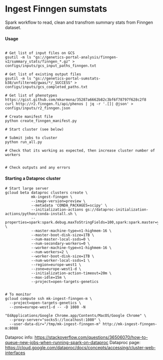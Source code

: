 Ingest Finngen sumstats
============================

Spark workflow to read, clean and transfrom summary stats from Finngen dataset.

#### Usage

```

# Get list of input files on GCS
gsutil -m ls "gs://genetics-portal-analysis/finngen-v2/summary_stats/finngen_*.gz" > configs/inputs/gcs_input_paths_finngen.txt

# Get list of existing output files
gsutil -m ls "gs://genetics-portal-sumstats-b38/unfiltered/gwas/*/_SUCCESS" > configs/inputs/gcs_completed_paths.txt

# Get list of phenotypes https://gist.github.com/mkarmona/35287a6662b82c3bf6f78797f628c2f8
curl http://r2.finngen.fi/api/phenos | jq -r '.[]| @json' > configs/inputs/r2_finngen.json

# Create manifest file
python create_finngen_manifest.py

# Start cluster (see below)

# Submit jobs to cluster
python run_all.py

# Check that its working as expected, then increase cluster number of workers


# Check outputs and any errors
```

#### Starting a Dataproc cluster

```
# Start large server
gcloud beta dataproc clusters create \
            mk-ingest-finngen \
            --image-version=preview \
            --metadata 'CONDA_PACKAGES=scipy' \
            --initialization-actions gs://dataproc-initialization-actions/python/conda-install.sh \
            --properties=spark:spark.debug.maxToStringFields=100,spark:spark.master=yarn \
            --master-machine-type=n1-highmem-16 \
            --master-boot-disk-size=1TB \
            --num-master-local-ssds=0 \
            --num-secondary-workers=0 \
            --worker-machine-type=n1-highmem-16 \
            --num-workers=2 \
            --worker-boot-disk-size=1TB \
            --num-worker-local-ssds=1 \
            --region=europe-west1 \
            --zone=europe-west1-d \
            --initialization-action-timeout=20m \
            --max-idle=15m \
            --project=open-targets-genetics


# To monitor
gcloud compute ssh mk-ingest-finngen-m \
  --project=open-targets-genetics \
  --zone=europe-west1-d -- -D 1080 -N

"EdApplications/Google Chrome.app/Contents/MacOS/Google Chrome" \
  --proxy-server="socks5://localhost:1080" \
  --user-data-dir="/tmp/mk-ingest-finngen-m" http://mk-ingest-finngen-m:8088
```

Dataproc info: https://stackoverflow.com/questions/36506070/how-to-queue-new-jobs-when-running-spark-on-dataproc
Dataproc page: https://cloud.google.com/dataproc/docs/concepts/accessing/cluster-web-interfaces
